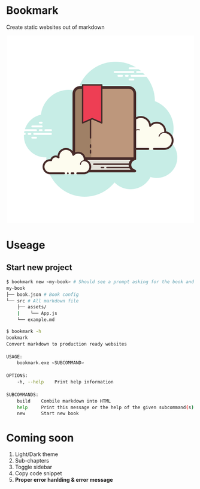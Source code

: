 # Bookmark

Create static websites out of markdown

<p align="center">
  <img src="./bookmark.png" alt="bookmark"/>
</p>

# Useage

## Start new project

```bash
$ bookmark new <my-book> # Should see a prompt asking for the book and author names
my-book
├── book.json # Book config
└── src # All markdown file
    ├── assets/
    |    └── App.js
    └── example.md
```

```bash
$ bookmark -h
bookmark
Convert markdown to production ready websites

USAGE:
    bookmark.exe <SUBCOMMAND>

OPTIONS:
    -h, --help    Print help information

SUBCOMMANDS:
    build    Combile markdown into HTML
    help     Print this message or the help of the given subcommand(s)
    new      Start new book
```

# Coming soon

1. Light/Dark theme
2. Sub-chapters
3. Toggle sidebar
4. Copy code snippet
5. **Proper error hanlding & error message**
